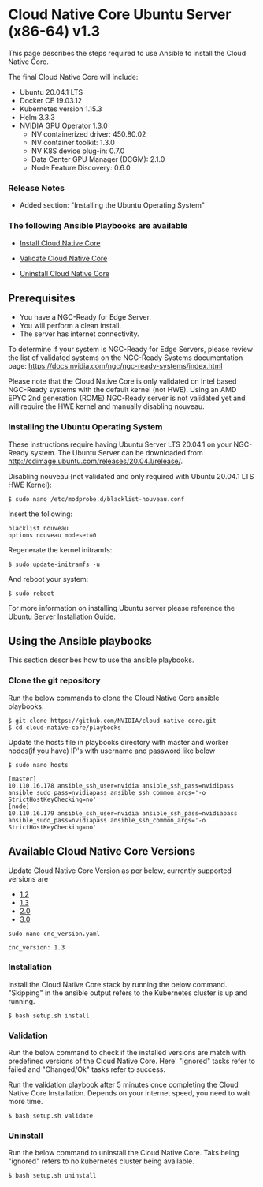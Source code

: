 <h1> Cloud Native Core Ubuntu Server (x86-64) v1.3 </h1>

This page describes the steps required to use Ansible to install the Cloud Native Core.

The final Cloud Native Core will include:

- Ubuntu 20.04.1 LTS
- Docker CE 19.03.12
- Kubernetes version 1.15.3
- Helm 3.3.3
- NVIDIA GPU Operator 1.3.0
  - NV containerized driver: 450.80.02
  - NV container toolkit: 1.3.0
  - NV K8S device plug-in: 0.7.0
  - Data Center GPU Manager (DCGM): 2.1.0
  - Node Feature Discovery: 0.6.0

### Release Notes

- Added section: "Installing the Ubuntu Operating System"

### The following Ansible Playbooks are available

- [Install Cloud Native Core](https://github.com/NVIDIA/cloud-native-core/blob/master/playbooks/cnc-installation.yaml)

- [Validate Cloud Native Core ](https://github.com/NVIDIA/cloud-native-core/blob/master/playbooks/cnc-validation.yaml)

- [Uninstall Cloud Native Core](https://github.com/NVIDIA/cloud-native-core/blob/master/playbooks/cnc-uninstall.yaml)

## Prerequisites

- You have a NGC-Ready for Edge Server.
- You will perform a clean install.
- The server has internet connectivity.

To determine if your system is NGC-Ready for Edge Servers, please review the list of validated systems on the NGC-Ready Systems documentation page: https://docs.nvidia.com/ngc/ngc-ready-systems/index.html

Please note that the Cloud Native Core is only validated on Intel based NGC-Ready systems with the default kernel (not HWE). Using an AMD EPYC 2nd generation (ROME) NGC-Ready server is not validated yet and will require the HWE kernel and manually disabling nouveau.

### Installing the Ubuntu Operating System
These instructions require having Ubuntu Server LTS 20.04.1 on your NGC-Ready system. The Ubuntu Server can be downloaded from http://cdimage.ubuntu.com/releases/20.04.1/release/.

Disabling nouveau (not validated and only required with Ubuntu 20.04.1 LTS HWE Kernel): 

```
$ sudo nano /etc/modprobe.d/blacklist-nouveau.conf
```

Insert the following:

```
blacklist nouveau
options nouveau modeset=0
```

Regenerate the kernel initramfs:

```
$ sudo update-initramfs -u
```

And reboot your system:

```
$ sudo reboot
```

For more information on installing Ubuntu server please reference the [Ubuntu Server Installation Guide](https://ubuntu.com/tutorials/tutorial-install-ubuntu-server#1-overview).
 
## Using the Ansible playbooks 
This section describes how to use the ansible playbooks.

### Clone the git repository

Run the below commands to clone the Cloud Native Core ansible playbooks.

```
$ git clone https://github.com/NVIDIA/cloud-native-core.git
$ cd cloud-native-core/playbooks
```

Update the hosts file in playbooks directory with master and worker nodes(if you have) IP's with username and password like below

```
$ sudo nano hosts

[master]
10.110.16.178 ansible_ssh_user=nvidia ansible_ssh_pass=nvidipass ansible_sudo_pass=nvidiapass ansible_ssh_common_args='-o StrictHostKeyChecking=no'
[node]
10.110.16.179 ansible_ssh_user=nvidia ansible_ssh_pass=nvidiapass ansible_sudo_pass=nvidiapass ansible_ssh_common_args='-o StrictHostKeyChecking=no'
```

## Available Cloud Native Core Versions

Update Cloud Native Core Version as per below, currently supported versions are

- [1.2](https://github.com/NVIDIA/cloud-native-core/blob/master/playbooks/Ubuntu_Server_v1.2.md)
- [1.3](https://github.com/NVIDIA/cloud-native-core/blob/master/playbooks/Ubuntu_Server_v1.3.md)
- [2.0](https://github.com/NVIDIA/cloud-native-core/blob/master/playbooks/Ubuntu_Server_v2.0.md)
- [3.0](https://github.com/NVIDIA/cloud-native-core/blob/master/playbooks/Ubuntu_Server_v3.0.md)

```
sudo nano cnc_version.yaml

cnc_version: 1.3

```

### Installation

Install the Cloud Native Core stack by running the below command. "Skipping" in the ansible output refers to the Kubernetes cluster is up and running.

```
$ bash setup.sh install
```

### Validation

Run the below command to check if the installed versions are match with predefined versions of the Cloud Native Core. Here' "Ignored" tasks refer to failed and "Changed/Ok" tasks refer to success.

Run the validation playbook after 5 minutes once completing the Cloud Native Core Installation. Depends on your internet speed, you need to wait more time.

```
$ bash setup.sh validate
```

### Uninstall

Run the below command to uninstall the Cloud Native Core. Taks being "ignored" refers to no kubernetes cluster being available.

```
$ bash setup.sh uninstall
```
